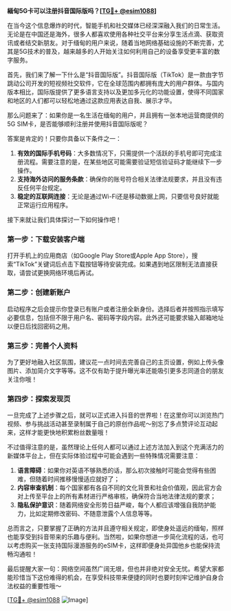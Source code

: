 **緬甸5G卡可以注册抖音国际版吗？[[TG💪+ @esim1088](https://t.me/s/esim1088)]**

在当今这个信息爆炸的时代，智能手机和社交媒体已经深深融入我们的日常生活。无论是在中国还是海外，很多人都喜欢使用各种社交平台来分享生活点滴、获取资讯或者结交新朋友。对于缅甸的用户来说，随着当地网络基础设施的不断完善，尤其是5G技术的普及，越来越多的人开始关注如何利用自己的设备享受更丰富的数字服务。

首先，我们来了解一下什么是“抖音国际版”。抖音国际版（TikTok）是一款由字节跳动公司开发的短视频社交软件，它在全球范围内都拥有庞大的用户群体。与国内版本相比，国际版提供了更多语言支持以及更加多元化的功能设置，使得不同国家和地区的人们都可以轻松地通过这款应用表达自我、展示才华。

那么问题来了：如果你是一名生活在缅甸的用户，并且拥有一张本地运营商提供的5G SIM卡，是否能够顺利注册并使用抖音国际版呢？

答案是肯定的！只要你具备以下条件之一：

1. **有效的国际手机号码**：大多数情况下，只需提供一个活跃的手机号即可完成注册流程。需要注意的是，在某些地区可能需要验证短信验证码才能继续下一步操作。
2. **支持海外访问的服务条款**：确保你的账号符合相关法律法规要求，并且没有违反任何平台规定。
3. **稳定的互联网连接**：无论是通过Wi-Fi还是移动数据上网，只要信号良好就能正常运行应用程序。

接下来就让我们具体探讨一下如何操作吧！

### 第一步：下载安装客户端

打开手机上的应用商店（如Google Play Store或Apple App Store），搜索“TikTok”关键词后点击下载按钮等待安装完成。如果遇到地区限制无法直接获取，请尝试更换网络环境后再试。

### 第二步：创建新账户

启动程序之后会提示你登录已有账户或者注册全新身份。选择后者并按照指示填写必要信息，包括但不限于用户名、密码等字段内容。此外还可能要求输入邮箱地址以便日后找回密码之用。

### 第三步：完善个人资料

为了更好地融入社区氛围，建议花一点时间去完善自己的主页设置，例如上传头像图片、添加简介文字等等。这不仅有助于提升曝光率还能吸引更多志同道合的朋友关注你哦！

### 第四步：探索发现页

一旦完成了上述步骤之后，就可以正式进入抖音的世界啦！在这里你可以浏览热门视频、参与挑战活动甚至录制属于自己的原创作品呢～别忘了多点赞评论互动起来，这样才能更快地积累粉丝数量哦！

不过值得注意的是，虽然理论上任何人都可以通过上述方法加入到这个充满活力的新媒体平台上，但在实际体验过程中可能会遇到一些特殊情况需要注意：

1. **语言障碍**：如果你对英语不够熟悉的话，那么初次接触时可能会觉得有些困难，但随着时间推移慢慢适应就好了；
2. **内容审查机制**：每个国家都有各自不同的文化背景和社会价值观，因此官方会对上传至平台上的所有素材进行严格审核，确保符合当地法律法规的要求；
3. **隐私保护意识**：随着网络安全形势日益严峻，每个人都应该增强自我防护能力，比如定期修改密码、不随意泄露个人信息等等。

总而言之，只要掌握了正确的方法并且遵守相关规定，即使身处遥远的缅甸，照样也能享受到抖音带来的乐趣与便利。当然啦，如果你想进一步简化流程的话，也可以考虑购买一张支持国际漫游服务的eSIM卡，这样即便身处异国他乡也能保持流畅沟通啦！

最后提醒大家一句：网络空间虽然广阔无垠，但也并非绝对安全无忧。希望大家都能珍惜当下这份难得的机会，在享受科技带来便捷的同时也要时刻牢记维护自身合法权益的重要性哦～

[[TG💪+ @esim1088](https://t.me/s/esim1088) ![Image](https://i.postimg.cc/4NQfJmqS/Snipaste-2025-05-13-00-14-12.png)]